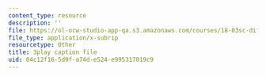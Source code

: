 ```yaml
---
content_type: resource
description: ''
file: https://ol-ocw-studio-app-qa.s3.amazonaws.com/courses/18-03sc-differential-equations-fall-2011/04c12f165d9fa74de524e995317019c9_zNPK_t03zds.srt
file_type: application/x-subrip
resourcetype: Other
title: 3play caption file
uid: 04c12f16-5d9f-a74d-e524-e995317019c9
---
```

